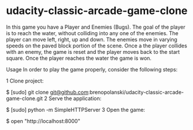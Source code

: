 # udacity-classic-arcade-game-clone
In this game you have a Player and Enemies (Bugs). The goal of the player is to reach the water, without colliding into any one of the enemies. The player can move left, right, up and down. The enemies move in varying speeds on the paved block portion of the scene. Once a the player collides with an enemy, the game is reset and the player moves back to the start square. Once the player reaches the water the game is won.

Usage
In order to play the game properly, consider the following steps:

1 Clone project:

$ [sudo] git clone git@github.com:brenopolanski/udacity-classic-arcade-game-clone.git
2 Serve the application:

$ [sudo] python -m SimpleHTTPServer
3 Open the game:

$ open "http://localhost:8000"
